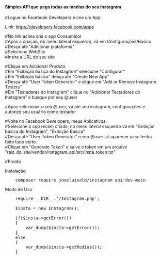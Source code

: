 <h4>Simples API que pega todas as medias do seu instagram</h4>

#Logue no Facebook Developers e crie um App<br>

Link: https://developers.facebook.com/apps<br>

#No link acima cria o app Consumidor<br>
#Após a criação, no menu lateral esquerdo, vá em Configurações/Basico<br>
    #Desça até "Adicionar plataforma"<br>
    #Selecione WebSite<br>
    #Insira a URL do seu site<br>

#Clique em Adicionar Produto<br>
#Em "Exibição básica do Instagram" selecione "Configurar"<br>
    #Em "Exibição básica" desça até "Create New App"<br>
    #Desça até "User Token Generator" e clique em "Add or Remove Instagram Testers"<br>
    #Em "Testadores do Instagram" clique no "Adicionar Testadores do Instagram" e busque por seu @user<br>

#Após selecionar o seu @user, vá até seu instagram, configurações e autorize seu usuário como testador<br>

#Volte no Facebook Developers, meus Aplicativos.<br>
#Selecione o app recém criado, no menu lateral esquerdo vá em "Exibição básica do Instagram", "Exibição Básica"<br>
#Desça até "User Token Generator" e seu @user irá aparecer caso tenha feito tudo certo.<br>
#Clique em "Generate Token" e salve o token em um arquivo "raiz_do_site/vendor/instagram_api/src/insta_token.txt"<br>

#Pronto<br>

Instalação<br>

<pre>
    composer require joseluisald/instagram_api:dev-main
</pre>

Modo de Uso
<pre>
    require __DIR__.'/Instagram.php';

    $insta = new Instagram();

    if($insta->getError())
    {
        var_dump($insta->getError());
    }
    else
    {
        var_dump($insta->getMedias());
    }
</pre>
